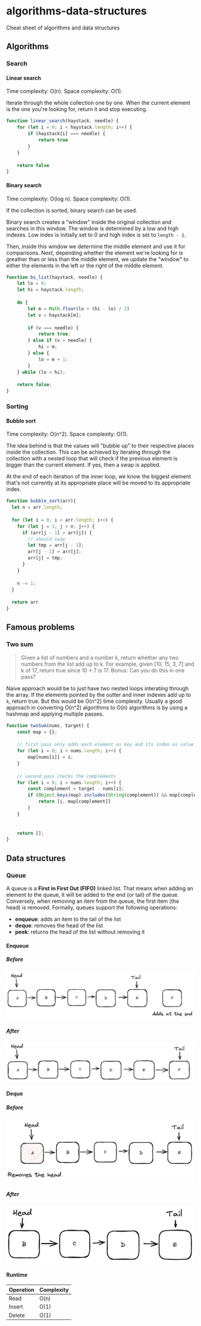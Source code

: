 # algorithms-data-structures
Cheat sheet of algorithms and data structures

## Algorithms

### Search

#### Linear search
Time complexity: O(n).
Space complexity: O(1).

Iterate through the whole collection one by one. When the current element is the one you're looking for, return it and stop executing.
```js
function linear_search(haystack, needle) {
    for (let i = 0; i < haystack.length; i++) {
        if (haystack[i] === needle) {
            return true
        }
    }

    return false
}

```

#### Binary search
Time complexity: O(log n).
Space complexity: O(1).

If the collection is sorted, binary search can be used.

Binary search creates a "window" inside the original collection and searches in this window. The window is determined by a low and high indexes. Low index is initially set to 0 and high index is set to `length - 1`.

Then, inside this window we determine the middle element and use it for comparisons. Next, depending whether the element we're looking for is greather than or less than the middle element, we update the "window" to either the elements in the left or the right of the middle element.
```js
function bs_list(haystack, needle) {
    let lo = 0;
    let hi = haystack.length;

    do {
        let m = Math.floor(lo + (hi - lo) / 2)
        let v = haystack[m];

        if (v === needle) {
            return true;
        } else if (v > needle) {
            hi = m;
        } else {
            lo = m + 1;
        }
    } while (lo < hi);

    return false;
}

```

### Sorting

#### Bubble sort

Time complexity: O(n^2). Space complexity: O(1).

The idea behind is that the values will "bubble up" to their respective places inside the collection. This can be achieved by iterating through the collection with a nested loop that will check if the previous element is bigger than the current element. If yes, then a swap is applied.

At the end of each iteration of the inner loop, we know the biggest element that's not currently at its appropriate place will be moved to its appropriate index.

```js
function bubble_sort(arr){
  let n = arr.length;

  for (let i = 0; i < arr.length; i++) {
    for (let j = 1; j < n; j++) {
      if (arr[j - 1] > arr[j]) {
        // should swap
        let tmp = arr[j - 1];
        arr[j - 1] = arr[j];
        arr[j] = tmp;
      }
    }

    n -= 1;
  }

  return arr
}
```

## Famous problems

### Two sum
> Given a list of numbers and a number k, return whether any two numbers from the list add up to k. For example, given [10, 15, 3, 7] and k of 17, return true since 10 + 7 is 17. Bonus: Can you do this in one pass?

Naive approach would be to just have two nested loops interating through the array. If the elements pointed by the outter and inner indexes add up to `k`, return true. But this would be O(n^2) time complexity. Usually a good approach in converting O(n^2) algorithms to O(n) algorithms is by using a hashmap and applying multiple passes.

```js
function twoSum(nums, target) {
    const map = {};

    // first pass only adds each element as key and its index as value
    for (let i = 0; i < nums.length; i++) {
        map[nums[i]] = i;
    }

    // second pass checks the complements
    for (let i = 0; i < nums.length; i++) {
        const complement = target - nums[i];
        if (Object.keys(map).includes(String(complement)) && map[complement] !== i) {
            return [i, map[complement]]
        }
    }


    return [];
}
```

## Data structures

### Queue
A queue is a __First in First Out (FIFO)__ linked list. That means when adding an element to the queue, it will be added to the end (or tail) of the queue. Conversely, when removing an item from the queue, the first item (the head) is removed. Formally, queues support the following operations:
- __enqueue__: adds an item to the tail of the list
- __deque__: removes the head of the list
- __peek__: returns the head of the list without removing it

#### Enqueue

##### Before
![Queue before addition](/imgs/queue_before_addition.png)

##### After
![Queue before addition](/imgs/queue_after_addition.png)

#### Deque

##### Before
![Queue before addition](/imgs/queue_before_removal.png)

##### After
![Queue before addition](/imgs/queue_after_removal.png)

#### Runtime

| Operation  | Complexity |
| ------------- | ------------- |
| Read  | O(n)  |
| Insert  | O(1)  |
| Delete  | O(1)  |